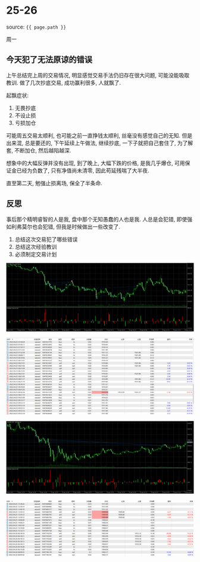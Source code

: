 # 25-26

source: `{{ page.path }}`

周一

## 今天犯了无法原谅的错误

上午总结完上周的交易情况, 明显感觉交易手法仍旧存在很大问题, 可能没能吸取教训. 做了几次抄底交易, 成功赢利很多, 人就飘了.

起飘症状:
1. 无畏抄底
2. 不设止损
3. 亏损加仓

可能周五交易太顺利, 也可能之前一直挣钱太顺利, 丝毫没有感觉自己的无知. 但是出来混, 总是要还的, 下午延续上午做法, 继续抄底, 一下子就把自己套住了, 为了解套, 不断加仓, 然后越陷越深. 

想象中的大幅反弹并没有出现, 到了晚上, 大幅下跌的价格, 是我几乎爆仓, 可用保证金已经为负数了, 只有净值尚未清零, 因此苟延残喘了大半夜. 

直至第二天, 勉强止损离场, 保全了半条命.

## 反思

事后那个精明睿智的人是我, 盘中那个无知愚蠢的人也是我. 人总是会犯错, 即使强如利弗莫尔也会犯错, 但我是时候做出一些改变了.

1. 总结这次交易犯了哪些错误
2. 总结这次经验教训
3. 必须制定交易计划

![](../../../assets/images/QuotationRecord/20220425_1.png)

![](../../../assets/images/QuotationRecord/20220425_2.png)

![](../../../assets/images/QuotationRecord/20220425_3.png)

![](../../../assets/images/QuotationRecord/20220425_4.png)
